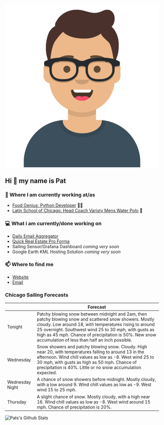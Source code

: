 [![Social banner for p-j-falconer](https://raw.githubusercontent.com/P-J-FALCONER/P-J-FALCONER/master/assets/avataaars.svg)](https://patfalconer.com/)
## Hi :wave: my name is Pat

### 💼 Where I am currently working at/as
- [Food Genius: Python Developer](https://getfoodgenius.com/) 🍔🐍
- [Latin School of Chicago: Head Coach Varisty Mens Water Polo](https://www.latinschool.org/) 🤽


### 💻 What i am currently/done working on
 - [Daily Email Aggregator](https://github.com/P-J-FALCONER/dott_daily_mail)
 - [Quick Real Estate Pro Forma](https://github.com/P-J-FALCONER/henry)
 - Sailing Sensor/Grafana Dashboard *coming very soon*
 - Google Earth KML Hosting Solution *coming very soon*

### 📫 Where to find me
 - [Website](https://patfalconer.com/)
 - [Email](mailto:patrick.j.falconer@gmail.com)


### Chicago Sailing Forecasts
|   | Forecast  |
|---|---|
| Tonight | Patchy blowing snow between midnight and 2am, then patchy blowing snow and scattered snow showers. Mostly cloudy. Low around 18, with temperatures rising to around 25 overnight. Southwest wind 25 to 30 mph, with gusts as high as 45 mph. Chance of precipitation is 50%. New snow accumulation of less than half an inch possible. |
| Wednesday | Snow showers and patchy blowing snow. Cloudy. High near 20, with temperatures falling to around 13 in the afternoon. Wind chill values as low as -8. West wind 25 to 30 mph, with gusts as high as 50 mph. Chance of precipitation is 40%. Little or no snow accumulation expected. |
| Wednesday Night | A chance of snow showers before midnight. Mostly cloudy, with a low around 9. Wind chill values as low as -9. West wind 15 to 25 mph. |
| Thursday | A slight chance of snow. Mostly cloudy, with a high near 16. Wind chill values as low as -8. West wind around 15 mph. Chance of precipitation is 20%. |

![Pats's Github Stats](https://github-readme-stats.vercel.app/api?username=p-j-falconer&show_icons=true&theme=radical)
